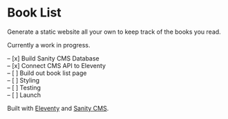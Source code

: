 # Book List

Generate a static website all your own to keep track of the books you read. 

Currently a work in progress.

– [x] Build Sanity CMS Database  
– [x] Connect CMS API to Eleventy  
– [ ] Build out book list page  
– [ ] Styling  
– [ ] Testing  
– [ ] Launch  

Built with [Eleventy](https://11ty.dev) and [Sanity CMS](https://www.sanity.io/).